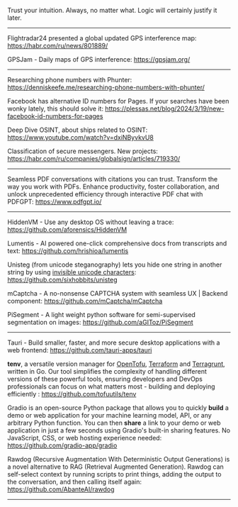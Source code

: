 Trust your intuition. Always, no matter what. Logic will certainly justify it later.

----

Flightradar24 presented a global updated GPS interference map: https://habr.com/ru/news/801889/

GPSJam - Daily maps of GPS interference: https://gpsjam.org/

----

Researching phone numbers with Phunter: https://denniskeefe.me/researching-phone-numbers-with-phunter/

Facebook has alternative ID numbers for Pages. If your searches have been wonky lately, this should solve it: https://plessas.net/blog/2024/3/19/new-facebook-id-numbers-for-pages

Deep Dive OSINT, about ships related to OSINT: https://www.youtube.com/watch?v=dxiNByvkvU8

Classification of secure messengers. New projects: https://habr.com/ru/companies/globalsign/articles/719330/

----

Seamless PDF conversations with citations you can trust. Transform the way you work with PDFs. Enhance productivity, foster collaboration, and unlock unprecedented efficiency through interactive PDF chat with PDFGPT: https://www.pdfgpt.io/

----

HiddenVM - Use any desktop OS without leaving a trace: https://github.com/aforensics/HiddenVM

Lumentis - AI powered one-click comprehensive docs from transcripts and text: https://github.com/hrishioa/lumentis

Unisteg (from unicode steganography) lets you hide one string in another string by using [invisible unicode characters](https://invisible-characters.com): https://github.com/sixhobbits/unisteg

mCaptcha - A no-nonsense CAPTCHA system with seamless UX | Backend component: https://github.com/mCaptcha/mCaptcha

PiSegment - A light weight python software for semi-supervised segmentation on images: https://github.com/aGIToz/PiSegment

----

Tauri - Build smaller, faster, and more secure desktop applications with a web frontend: https://github.com/tauri-apps/tauri

**tenv**, a versatile version manager for [OpenTofu](https://opentofu.org/), [Terraform](https://www.terraform.io/) and [Terragrunt](https://terragrunt.gruntwork.io/), written in Go. Our tool simplifies the complexity of handling different versions of these powerful tools, ensuring developers and DevOps professionals can focus on what matters most - building and deploying efficiently : https://github.com/tofuutils/tenv

Gradio is an open-source Python package that allows you to quickly **build** a demo or web application for your machine learning model, API, or any arbitrary Python function. You can then **share** a link to your demo or web application in just a few seconds using Gradio's built-in sharing features. No JavaScript, CSS, or web hosting experience needed: https://github.com/gradio-app/gradio

Rawdog (Recursive Augmentation With Deterministic Output Generations) is a novel alternative to RAG (Retrieval Augmented Generation). Rawdog can self-select context by running scripts to print things, adding the output to the conversation, and then calling itself again: https://github.com/AbanteAI/rawdog

----

